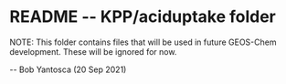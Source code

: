 # README -- KPP/aciduptake folder

NOTE: This folder contains files that will be used in future GEOS-Chem
development.  These will be ignored for now.

-- Bob Yantosca (20 Sep 2021)
